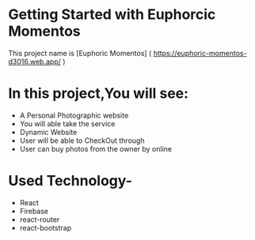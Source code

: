 # Getting Started with Euphorcic Momentos

This project name is [Euphoric Momentos]
( https://euphoric-momentos-d3016.web.app/ )



# In this project,You will see:

* A Personal Photographic website
* You will able take the service 
* Dynamic Website
* User will be able to CheckOut through
* User can buy photos from the owner by online

# Used Technology-

* React
* Firebase 
* react-router 
* react-bootstrap